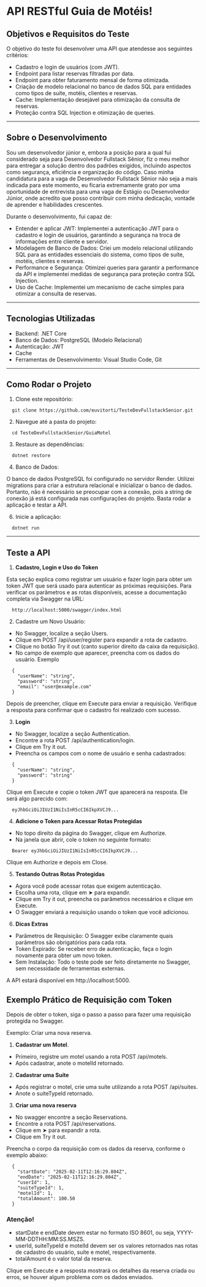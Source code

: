# API RESTful Guia de Motéis!

## Objetivos e Requisitos do Teste

O objetivo do teste foi desenvolver uma API que atendesse aos seguintes critérios:

- Cadastro e login de usuários (com JWT).
- Endpoint para listar reservas filtradas por data.
- Endpoint para obter faturamento mensal de forma otimizada.
- Criação de modelo relacional no banco de dados SQL para entidades como tipos de suíte, motéis, clientes e reservas.
- Cache: Implementação desejável para otimização da consulta de reservas.
- Proteção contra SQL Injection e otimização de queries.

---

## Sobre o Desenvolvimento

Sou um desenvolvedor júnior e, embora a posição para a qual fui considerado seja para Desenvolvedor Fullstack Sênior, fiz o meu melhor para entregar a solução dentro dos padrões exigidos, incluindo aspectos como segurança, eficiência e organização do código. Caso minha candidatura para a vaga de Desenvolvedor Fullstack Sênior não seja a mais indicada para este momento, eu ficaria extremamente grato por uma oportunidade de entrevista para uma vaga de Estágio ou Desenvolvedor Júnior, onde acredito que posso contribuir com minha dedicação, vontade de aprender e habilidades crescentes.

Durante o desenvolvimento, fui capaz de:

- Entender e aplicar JWT: Implementei a autenticação JWT para o cadastro e login de usuários, garantindo a segurança na troca de informações entre cliente e servidor.
- Modelagem de Banco de Dados: Criei um modelo relacional utilizando SQL para as entidades essenciais do sistema, como tipos de suíte, motéis, clientes e reservas.
- Performance e Segurança: Otimizei queries para garantir a performance da API e implementei medidas de segurança para proteção contra SQL Injection.
- Uso de Cache: Implementei um mecanismo de cache simples para otimizar a consulta de reservas.

---

## Tecnologias Utilizadas

- Backend: .NET Core
- Banco de Dados: PostgreSQL (Modelo Relacional)
- Autenticação: JWT
- Cache
- Ferramentas de Desenvolvimento: Visual Studio Code, Git

---

## Como Rodar o Projeto

1. Clone este repositório:

```
  git clone https://github.com/euvitorti/TesteDevFullstackSenior.git
```

2. Navegue até a pasta do projeto:

```
  cd TesteDevFullstackSenior/GuiaMotel
```

3. Restaure as dependências:

```
  dotnet restore
```

4. Banco de Dados:

O banco de dados PostgreSQL foi configurado no servidor Render. Utilizei migrations para criar a estrutura relacional e inicializar o banco de dados. Portanto, não é necessário se preocupar com a conexão, pois a string de conexão já está configurada nas configurações do projeto. Basta rodar a aplicação e testar a API.

6. Inicie a aplicação:

```
  dotnet run
```

---

## Teste a API

1. **Cadastro, Login e Uso do Token**

Esta seção explica como registrar um usuário e fazer login para obter um token JWT que será usado para autenticar as próximas requisições. Para verificar os parâmetros e as rotas disponíveis, acesse a documentação completa via Swagger na URL:

```
  http://localhost:5000/swagger/index.html
```

2. Cadastre um Novo Usuário:

- No Swagger, localize a seção Users.
- Clique em POST /api/user/register para expandir a rota de cadastro.
- Clique no botão Try it out (canto superior direito da caixa da requisição).
- No campo de exemplo que aparecer, preencha com os dados do usuário. Exemplo

```
  {
    "userName": "string",
    "password": "string",
    "email": "user@example.com"
  }
```

Depois de preencher, clique em Execute para enviar a requisição. Verifique a resposta para confirmar que o cadastro foi realizado com sucesso.

3. **Login**

- No Swagger, localize a seção Authentication.
- Encontre a rota POST /api/authentication/login.
- Clique em Try it out.
- Preencha os campos com o nome de usuário e senha cadastrados:

```
  {
    "userName": "string",
    "password": "string"
  }
```

Clique em Execute e copie o token JWT que aparecerá na resposta. Ele será algo parecido com:

```
  eyJhbGciOiJIUzI1NiIsInR5cCI6IkpXVCJ9...
```

4. **Adicione o Token para Acessar Rotas Protegidas**

- No topo direito da página do Swagger, clique em Authorize.
- Na janela que abrir, cole o token no seguinte formato:

```
  Bearer eyJhbGciOiJIUzI1NiIsInR5cCI6IkpXVCJ9...
```

Clique em Authorize e depois em Close.

5. **Testando Outras Rotas Protegidas**

- Agora você pode acessar rotas que exigem autenticação.
- Escolha uma rota, clique em ➤ para expandir.
- Clique em Try it out, preencha os parâmetros necessários e clique em Execute.
- O Swagger enviará a requisição usando o token que você adicionou.

6. **Dicas Extras**

- Parâmetros de Requisição: O Swagger exibe claramente quais parâmetros são obrigatórios para cada rota.
- Token Expirado: Se receber erro de autenticação, faça o login novamente para obter um novo token.
- Sem Instalação: Todo o teste pode ser feito diretamente no Swagger, sem necessidade de ferramentas externas.

A API estará disponível em http://localhost:5000.


## Exemplo Prático de Requisição com Token

Depois de obter o token, siga o passo a passo para fazer uma requisição protegida no Swagger.

Exemplo: Criar uma nova reserva.

1. **Cadastrar um Motel**.

- Primeiro, registre um motel usando a rota POST /api/motels.
- Após cadastrar, anote o motelId retornado.

2. **Cadastrar uma Suíte**

- Após registrar o motel, crie uma suíte utilizando a rota POST /api/suites.
- Anote o suiteTypeId retornado.

3. **Criar uma nova reserva**
   
- No swagger encontre a seção Reservations.
- Encontre a rota POST /api/reservations.
- Clique em ➤ para expandir a rota.
- Clique em Try it out.

Preencha o corpo da requisição com os dados da reserva, conforme o exemplo abaixo:

```
  {
    "startDate": "2025-02-11T12:16:29.804Z",
    "endDate": "2025-02-11T12:16:29.804Z",
    "userId": 1,
    "suiteTypeId": 1,
    "motelId": 1,
    "totalAmount": 100.50
  }
```

### Atenção!

- startDate e endDate devem estar no formato ISO 8601, ou seja, YYYY-MM-DDTHH:MM:SS.MSZS.
- userId, suiteTypeId e motelId devem ser os valores retornados nas rotas de cadastro do usuário, suíte e motel, respectivamente.
- totalAmount é o valor total da reserva.

Clique em Execute e a resposta mostrará os detalhes da reserva criada ou erros, se houver algum problema com os dados enviados.
